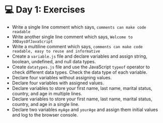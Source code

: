 # 💻 Day 1: Exercises

- Write a single line comment which says, `comments can make code readable`
- Write another single line comment which says, `Welcome to 30DaysOfJavaScript`
- Write a multiline comment which says, `comments can make code readable, easy to reuse and informative`
- Create a `variable.js` file and declare variables and assign string, boolean, undefined, and null data types.
- Create `datatypes.js` file and use the JavaScript `typeof` operator to check different data types. Check the data type of each variable.
- Declare four variables without assigning values.
- Declare four variables with assigned values.
- Declare variables to store your first name, last name, marital status, country, and age in multiple lines.
- Declare variables to store your first name, last name, marital status, country, and age in a single line.
- Declare two variables `myAge` and `yourAge` and assign them initial values and log to the browser console.

